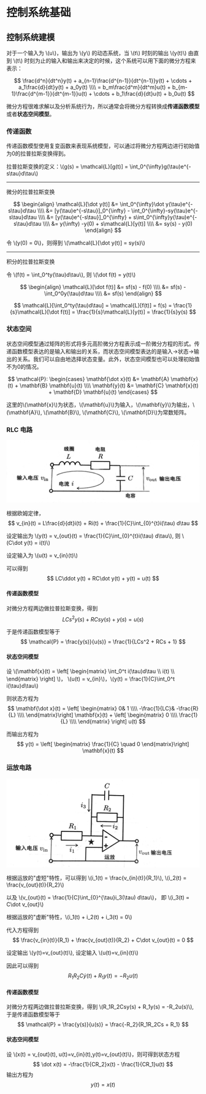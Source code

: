 # 控制系统基础

## 控制系统建模

对于一个输入为 \\(u\\)，输出为 \\(y\\) 的动态系统，当 \\(t\\) 时刻的输出 \\(y(t)\\) 由直到 \\(t\\) 时刻为止的输入和输出来决定的时候，这个系统可以用下面的微分方程来表示：

$$
\frac{d^n}{dt^n}y(t) + a_{n-1}\frac{d^{n-1}}{dt^{n-1}}y(t) + \cdots + a_1\frac{d}{dt}y(t) + a_0y(t) \\\\
= b_m\frac{d^m}{dt^m}u(t) + b_{m-1}\frac{d^{m-1}}{dt^{m-1}}u(t) + \cdots + b_1\frac{d}{dt}u(t) + b_0u(t)
$$

微分方程很难求解以及分析系统行为，所以通常会将微分方程转换成**传递函数模型**或者**状态空间模型**。

### 传递函数

传递函数模型使用复变函数来表现系统模型，可以通过将微分方程两边进行初始值为0的拉普拉斯变换得到。

拉普拉斯变换的定义：\\(g(s) = \mathcal{L}[g(t)] = \int_0^{\infty}g(\tau)e^{-s\tau}d\tau\\)

---

微分的拉普拉斯变换

$$
\begin{align}
\mathcal{L}[\dot y(t)] &= \int_0^{\infty}\dot y(\tau)e^{-s\tau}d\tau \\\\
&= [y(\tau)e^{-s\tau}]_0^{\infty} - \int_0^{\infty}-sy(\tau)e^{-s\tau}d\tau \\\\
&= [y(\tau)e^{-s\tau}]_0^{\infty} + s\int_0^{\infty}y(\tau)e^{-s\tau}d\tau \\\\
&= y(\infty) -y(0) + s\mathcal{L}[y(t)] \\\\
&= sy(s) - y(0)
\end{align}
$$

令 \\(y(0) = 0\\)，则得到 \\(\mathcal{L}[\dot y(t)] = sy(s)\\)

---

积分的拉普拉斯变换

令 \\(f(t) = \int_0^ty(\tau)d\tau\\), 则 \\(\dot f(t) = y(t)\\)

$$
\begin{align}
\mathcal{L}[\dot f(t)] &= sf(s) - f(0) \\\\
                       &= sf(s) - \int_0^0y(\tau)d\tau \\\\
                       &= sf(s)
\end{align}
$$

$$
\mathcal{L}[\int_0^ty(\tau)d\tau] = \mathcal{L}[f(t)] = f(s) = \frac{1}{s}\mathcal{L}[\dot f(t)] = \frac{1}{s}\mathcal{L}[y(t)] = \frac{1}{s}y(s)
$$

### 状态空间

状态空间模型通过矩阵的形式将多元高阶微分方程表示成一阶微分方程的形式。传递函数模型表达的是输入和输出的关系，而状态空间模型表达的是输入->状态->输出的关系。我们可以自由地选择状态变量。此外，状态空间模型也可以处理初始值不为0的情况。

$$
\mathcal{P}:
\begin{cases}
\mathbf{\dot x}(t) &= \mathbf{A} \mathbf{x}(t) + \mathbf{B} \mathbf{u}(t) \\\\
\mathbf{y}(t)      &= \mathbf{C} \mathbf{x}(t) + \mathbf{D} \mathbf{u}(t)
\end{cases}
$$

这里的\\(\mathbf{x}\\)为状态，\\(\mathbf{u}\\)为输入，\\(\mathbf{y}\\)为输出，\\(\mathbf{A}\\), \\(\mathbf{B}\\), \\(\mathbf{C}\\), \\(\mathbf{D}\\)为常数矩阵。

### RLC 电路

![RLC电路](../images/control/RLC.jpg)

根据欧姆定律，
$$
v_{in}(t) = L\frac{d}{dt}i(t) + Ri(t) + \frac{1}{C}\int_{0}^{t}i(\tau) d\tau
$$

设定输出为 \\(y(t) = v_{out}(t) = \frac{1}{C}\int_{0}^{t}i(\tau) d\tau\\), 则 \\(C\dot y(t) = i(t)\\)

设定输入为 \\(u(t) = v_{in}(t)\\)

可以得到
$$
LC\ddot y(t) + RC\dot y(t) + y(t) = u(t)
$$

#### 传递函数模型

对微分方程两边做拉普拉斯变换，得到
$$
LCs^2y(s) + RCsy(s) + y(s) = u(s)
$$

于是传递函数模型等于
$$
\mathcal{P} = \frac{y(s)}{u(s)} = \frac{1}{LCs^2 + RCs + 1}
$$

#### 状态空间模型

设 \\(\mathbf{x}(t) = \left[ \begin{matrix}
\int_0^t i(\tau)d\tau \\\\
i(t) \\\\
\end{matrix} \right] \\)， \\(u(t) = v_{in}\\)，\\(y(t) = \frac{1}{C}\int_0^t i(\tau)d\tau\\)

则状态方程为
$$
\mathbf{\dot x}(t) = \left[ \begin{matrix}
0& 1 \\\\
-\frac{1}{LC}& -\frac{R}{L} \\\\
\end{matrix}\right] \mathbf{x}(t) + \left[ \begin{matrix}
0 \\\\
\frac{1}{L} \\\\
\end{matrix} \right] u(t)
$$

而输出方程为
$$
y(t) = \left[ \begin{matrix}
\frac{1}{C} \quad 0
\end{matrix}\right] \mathbf{x}(t)
$$


### 运放电路

![运放电路](../images/control/Opamp.jpg)

根据运放的"虚短"特性，可以得到 \\(i_1(t) = \frac{v_{in}(t)}{R_1}\\), \\(i_2(t) = \frac{v_{out}(t)}{R_2}\\)

以及 \\(v_{out}(t) = \frac{1}{C}\int_{0}^{\tau}i_3(\tau) d\tau\\)， 即 \\(i_3(t) = C\dot v_{out}\\)

根据运放的"虚断"特性，\\(i_1(t) + i_2(t) + i_3(t) = 0\\)

代入方程得到
$$
\frac{v_{in}(t)}{R_1} + \frac{v_{out}(t)}{R_2} + C\dot v_{out}(t) = 0
$$

设定输出 \\(y(t)=v_{out}(t)\\), 设定输入 \\(u(t)=v_{in}(t)\\)

因此可以得到
$$R_1R_2C\dot y(t) + R_1y(t) = -R_2u(t)$$

#### 传递函数模型

对微分方程两边做拉普拉斯变换，得到 \\(R_1R_2Csy(s) + R_1y(s) = -R_2u(s)\\), 于是传递函数模型等于
$$
\mathcal{P} = \frac{y(s)}{u(s)} = \frac{-R_2}{R_1R_2Cs + R_1}
$$

#### 状态空间模型

设 \\(x(t) = v_{out}(t), u(t)=v_{in}(t),y(t)=v_{out}(t)\\)，则可得到状态方程
$$
\dot x(t) = -\frac{1}{CR_2}x(t) - \frac{1}{CR_1}u(t)
$$
输出方程为
$$
y(t)=x(t)
$$
